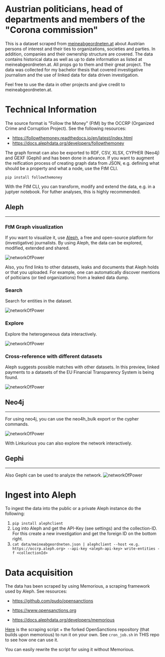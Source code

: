 # Austrian politicians, head of departments and members of the "Corona commission"

This is a dataset scraped from [meineabgeordneten.at](http://meineabgeordenten.at) about Austrian persons of interest and their ties to organizations, societies and parties. In addition, companies and their ownership structure are covered. The data contains historical data as well as up to date information as listed at meineabgeordneten.at. All props go to them and their great project. The data was collected for my bachelor thesis that covered investigative journalism and the use of linked data for data driven investigation.

Feel free to use the data in other projects and give credit to meineabgeordneten.at.

# Technical Information

The source format is "Follow the Money" (FtM) by the OCCRP (Organized Crime and Corruption Project). See the following resources:

- https://followthemoney.readthedocs.io/en/latest/index.html
- https://docs.alephdata.org/developers/followthemoney

The graph format can also be exported to RDF, CSV, XLSX, CYPHER (Neo4j) and GEXF (Gephi) and has been done in advance. If you want to augment the reification process of creating graph data from JSON, e.g. defining what should be a property and what a node, use the FtM CLI.

`pip install followthemoney`

With the FtM CLI, you can transform, modify and extend the data, e.g. in a juptyer notebook. For futher analyses, this is highly recommended.

## Aleph 
---
### FtM Graph visualization
If you want to visualize it, use [Aleph](https://aleph.occrp.org), a free and open-source platform for (investigative) journalists. By using Aleph, the data can be explored, modified, extended and shared.

![networkOfPower](img/politicians_ftm.JPG)

Also, you find links to other datasets, leaks and documents that Aleph holds or that you uploaded. For example, one can automatically discover mentions of polticians (or tied organizations) from a leaked data dump.

### Search
Search for entities in the dataset.

![networkOfPower](img/search.gif)

### Explore
Explore the heterogeneous data interactively.

![networkOfPower](img/explore.gif)

### Cross-reference with different datasets
Aleph suggests possible matches with other datasets. In this preview, linked payments to a datasets of the EU Financial Transparency System is being found.

![networkOfPower](img/crossref.gif)



## Neo4j
---
For using neo4j, you can use the neo4h_bulk export or the cypher commands.  

![networkOfPower](img/neo4j.JPG)

With Linkurious you can also explore the network interactively.

## Gephi
---
Also Gephi can be used to analyze the network.
![networkOfPower](img/gephi.png)


# Ingest into Aleph

To ingest the data into the public or a private Aleph instance do the following:

1. `pip install alephclient`
2. Log into Aleph and get the API-Key (see settings) and the collection-ID. For this create a new investigation and get the foreign ID on the bottom right.
3. `cat data/meineabgeordneten.json | alephclient --host <e.g. https://occrp.aleph.org> --api-key <aleph-api-key> write-entities -f <collectionId>`

# Data acquisition 

The data has been scraped by using Memorious, a scraping framework used by Aleph. See resources:

- https://github.com/pudo/opensanctions

- https://www.opensanctions.org

- https://docs.alephdata.org/developers/memorious

[Here](https://github.com/PeterWalchhofer/opensanctions) is the scraping script + the forked OpenSanctions repository (that builds upon memorious) to run it on your own.
See `cron_job.sh` in THIS repo to see how one can use it.

You can easily rewrite the script for using it without Memorious.